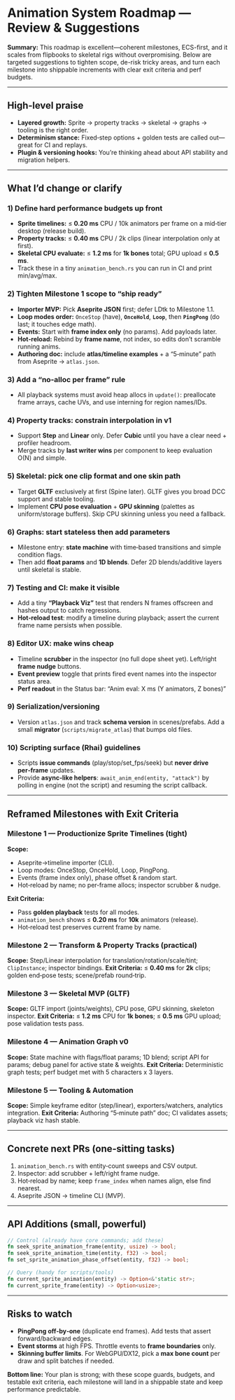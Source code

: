 # Animation System Roadmap — Review & Suggestions

**Summary:** This roadmap is excellent—coherent milestones, ECS-first, and it scales from flipbooks to skeletal rigs without overpromising. Below are targeted suggestions to tighten scope, de-risk tricky areas, and turn each milestone into shippable increments with clear exit criteria and perf budgets.

---

## High‑level praise
- **Layered growth:** Sprite → property tracks → skeletal → graphs → tooling is the right order.
- **Determinism stance:** Fixed‑step options + golden tests are called out—great for CI and replays.
- **Plugin & versioning hooks:** You’re thinking ahead about API stability and migration helpers.

---

## What I’d change or clarify

### 1) Define hard **performance budgets** up front
- **Sprite timelines:** ≤ **0.20 ms** CPU / 10k animators per frame on a mid‑tier desktop (release build).
- **Property tracks:** ≤ **0.40 ms** CPU / 2k clips (linear interpolation only at first).
- **Skeletal CPU evaluate:** ≤ **1.2 ms** for **1k bones** total; GPU upload ≤ **0.5 ms**.
- Track these in a tiny `animation_bench.rs` you can run in CI and print min/avg/max.

### 2) Tighten **Milestone 1** scope to “ship ready”
- **Importer MVP:** Pick **Aseprite JSON** first; defer LDtk to Milestone 1.1.
- **Loop modes order:** `OnceStop` (have), **`OnceHold`**, **`Loop`**, then **`PingPong`** (do last; it touches edge math).
- **Events:** Start with **frame index only** (no params). Add payloads later.
- **Hot‑reload:** Rebind by **frame name**, not index, so edits don’t scramble running anims.
- **Authoring doc:** include **atlas/timeline examples** + a “5‑minute” path from Aseprite → `atlas.json`.

### 3) Add a **“no‑alloc per frame”** rule
- All playback systems must avoid heap allocs in `update()`: preallocate frame arrays, cache UVs, and use interning for region names/IDs.

### 4) Property tracks: constrain **interpolation** in v1
- Support **Step** and **Linear** only. Defer **Cubic** until you have a clear need + profiler headroom.
- Merge tracks by **last writer wins** per component to keep evaluation O(N) and simple.

### 5) Skeletal: pick one **clip format** and one **skin path**
- Target **GLTF** exclusively at first (Spine later). GLTF gives you broad DCC support and stable tooling.
- Implement **CPU pose evaluation** + **GPU skinning** (palettes as uniform/storage buffers). Skip CPU skinning unless you need a fallback.

### 6) Graphs: start **stateless** then add parameters
- Milestone entry: **state machine** with time‑based transitions and simple condition flags.
- Then add **float params** and **1D blends**. Defer 2D blends/additive layers until skeletal is stable.

### 7) Testing and CI: make it **visible**
- Add a tiny **“Playback Viz”** test that renders N frames offscreen and hashes output to catch regressions.
- **Hot‑reload test**: modify a timeline during playback; assert the current frame name persists when possible.

### 8) Editor UX: make wins cheap
- Timeline **scrubber** in the inspector (no full dope sheet yet). Left/right **frame nudge** buttons.
- **Event preview** toggle that prints fired event names into the inspector status area.
- **Perf readout** in the Status bar: “Anim eval: X ms (Y animators, Z bones)”

### 9) Serialization/versioning
- Version `atlas.json` and track **schema version** in scenes/prefabs. Add a small **migrator** (`scripts/migrate_atlas`) that bumps old files.

### 10) Scripting surface (Rhai) guidelines
- Scripts **issue commands** (play/stop/set_fps/seek) but **never drive per‑frame** updates.
- Provide **async‑like helpers**: `await_anim_end(entity, "attack")` by polling in engine (not the script) and resuming the script callback.

---

## Reframed Milestones with Exit Criteria

### Milestone 1 — Productionize Sprite Timelines (tight)
**Scope:**
- Aseprite→timeline importer (CLI).
- Loop modes: OnceStop, OnceHold, Loop, PingPong.
- Events (frame index only), phase offset & random start.
- Hot‑reload by name; no per‑frame allocs; inspector scrubber & nudge.

**Exit Criteria:**
- Pass **golden playback** tests for all modes.
- `animation_bench` shows ≤ **0.20 ms** for **10k** animators (release).
- Hot‑reload test preserves current frame by name.

### Milestone 2 — Transform & Property Tracks (practical)
**Scope:** Step/Linear interpolation for translation/rotation/scale/tint; `ClipInstance`; inspector bindings.
**Exit Criteria:** ≤ **0.40 ms** for **2k** clips; golden end‑pose tests; scene/prefab round‑trip.

### Milestone 3 — Skeletal MVP (GLTF)
**Scope:** GLTF import (joints/weights), CPU pose, GPU skinning, skeleton inspector.
**Exit Criteria:** ≤ **1.2 ms** CPU for **1k bones**; ≤ **0.5 ms** GPU upload; pose validation tests pass.

### Milestone 4 — Animation Graph v0
**Scope:** State machine with flags/float params; 1D blend; script API for params; debug panel for active state & weights.
**Exit Criteria:** Deterministic graph tests; perf budget met with 5 characters x 3 layers.

### Milestone 5 — Tooling & Automation
**Scope:** Simple keyframe editor (step/linear), exporters/watchers, analytics integration.
**Exit Criteria:** Authoring “5‑minute path” doc; CI validates assets; playback viz hash stable.

---

## Concrete next PRs (one‑sitting tasks)
1. `animation_bench.rs` with entity‑count sweeps and CSV output.
2. Inspector: add scrubber + left/right frame nudge.
3. Hot‑reload by name; keep `frame_index` when names align, else find nearest.
4. Aseprite JSON → timeline CLI (MVP).

---

## API Additions (small, powerful)
```rust
// Control (already have core commands; add these)
fn seek_sprite_animation_frame(entity, usize) -> bool;
fn seek_sprite_animation_time(entity, f32) -> bool;
fn set_sprite_animation_phase_offset(entity, f32) -> bool;

// Query (handy for scripts/tools)
fn current_sprite_animation(entity) -> Option<&'static str>;
fn current_sprite_frame(entity) -> Option<usize>;
```

---

## Risks to watch
- **PingPong off‑by‑one** (duplicate end frames). Add tests that assert forward/backward edges.
- **Event storms** at high FPS. Throttle events to **frame boundaries** only.
- **Skinning buffer limits**. For WebGPU/DX12, pick a **max bone count** per draw and split batches if needed.

**Bottom line:** Your plan is strong; with these scope guards, budgets, and testable exit criteria, each milestone will land in a shippable state and keep performance predictable.

